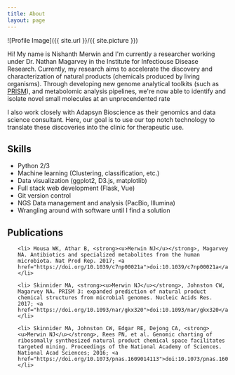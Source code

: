 ```yaml
---
title: About
layout: page
---
```

![Profile Image]({{ site.url }}/{{ site.picture }})


<p>Hi! My name is Nishanth Merwin and I'm currently a researcher working
under Dr. Nathan Magarvey in the Institute for Infectiouse Disease Research.
Currently, my research aims to accelerate the discovery and characterization
of natural products (chemicals produced by living organisms). Through developing
new genome analytical toolkits (such as <a href="magarveylab.ca/prism">PRISM</a>), 
and metabolomic analysis pipelines,
we're now able to identify and isolate novel small molecules at an
unprecendented rate</p>

<p>I also work closely with Adapsyn Bioscience as their genomics and data science
consultant. Here, our goal is to use our top notch technology to translate 
these discoveries into the clinic for therapeutic use.</p> 


<h2>Skills</h2>

<ul class="skill-list">
	<li> Python 2/3 </li>
	<li> Machine learning (Clustering, classification, etc.) </li>
	<li> Data visualization (ggplot2, D3.js, matplotlib) </li>
	<li> Full stack web development (Flask, Vue) </li>
	<li> Git version control </li>
	<li> NGS Data management and analysis (PacBio, Illumina) </li>
	<li> Wrangling around with software until I find a solution </li>
</ul>

<h2>Publications</h2>
<ul class="skill-list">

	<li> Mousa WK, Athar B, <strong><u>Merwin NJ</u></strong>, Magarvey NA. Antibiotics and specialized metabolites from the human microbiota. Nat Prod Rep. 2017; <a href="https://doi.org/10.1039/c7np00021a">doi:10.1039/c7np00021a</a></li>

	<li> Skinnider MA, <strong><u>Merwin NJ</u></strong>, Johnston CW, Magarvey NA. PRISM 3: expanded prediction of natural product chemical structures from microbial genomes. Nucleic Acids Res. 2017; <a href="https://doi.org/10.1093/nar/gkx320">doi:10.1093/nar/gkx320</a></li>

	<li> Skinnider MA, Johnston CW, Edgar RE, Dejong CA, <strong><u>Merwin NJ</u></strong>, Rees PN, et al. Genomic charting of ribosomally synthesized natural product chemical space facilitates targeted mining. Proceedings of the National Academy of Sciences. National Acad Sciences; 2016; <a href="https://doi.org/10.1073/pnas.1609014113">doi:10.1073/pnas.1609014113</a></li>

</ul>
